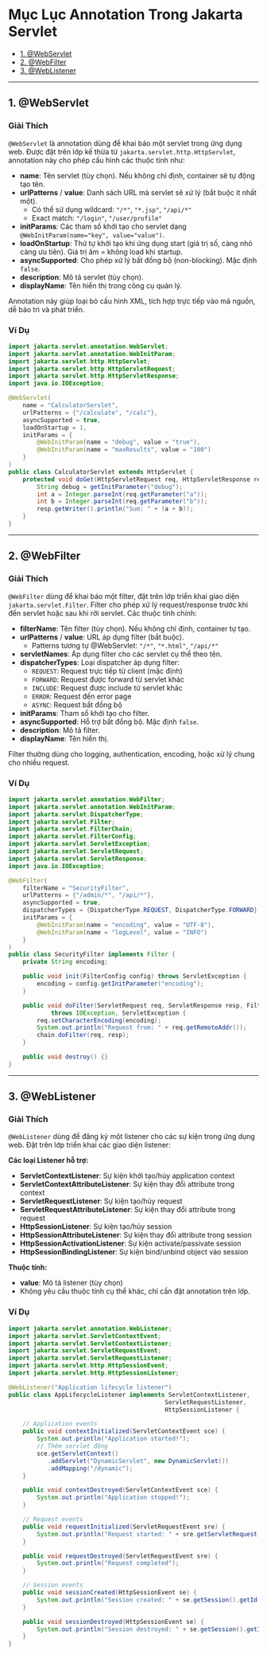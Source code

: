 # Mục Lục Annotation Trong Jakarta Servlet

-   [1. @WebServlet](#webservlet)
-   [2. @WebFilter](#webfilter)
-   [3. @WebListener](#weblistener)

---

## 1. @WebServlet

### Giải Thích

`@WebServlet` là annotation dùng để khai báo một servlet trong ứng dụng web. Được đặt trên lớp kế thừa từ `jakarta.servlet.http.HttpServlet`, annotation này cho phép cấu hình các thuộc tính như:

-   **name**: Tên servlet (tùy chọn). Nếu không chỉ định, container sẽ tự động tạo tên.
-   **urlPatterns** / **value**: Danh sách URL mà servlet sẽ xử lý (bắt buộc ít nhất một).
    -   Có thể sử dụng wildcard: `"/*"`, `"*.jsp"`, `"/api/*"`
    -   Exact match: `"/login"`, `"/user/profile"`
-   **initParams**: Các tham số khởi tạo cho servlet dạng `@WebInitParam(name="key", value="value")`.
-   **loadOnStartup**: Thứ tự khởi tạo khi ứng dụng start (giá trị số, càng nhỏ càng ưu tiên). Giá trị âm = không load khi startup.
-   **asyncSupported**: Cho phép xử lý bất đồng bộ (non-blocking). Mặc định `false`.
-   **description**: Mô tả servlet (tùy chọn).
-   **displayName**: Tên hiển thị trong công cụ quản lý.

Annotation này giúp loại bỏ cấu hình XML, tích hợp trực tiếp vào mã nguồn, dễ bảo trì và phát triển.

### Ví Dụ

```java
import jakarta.servlet.annotation.WebServlet;
import jakarta.servlet.annotation.WebInitParam;
import jakarta.servlet.http.HttpServlet;
import jakarta.servlet.http.HttpServletRequest;
import jakarta.servlet.http.HttpServletResponse;
import java.io.IOException;

@WebServlet(
    name = "CalculatorServlet",
    urlPatterns = {"/calculate", "/calc"},
    asyncSupported = true,
    loadOnStartup = 1,
    initParams = {
        @WebInitParam(name = "debug", value = "true"),
        @WebInitParam(name = "maxResults", value = "100")
    }
)
public class CalculatorServlet extends HttpServlet {
    protected void doGet(HttpServletRequest req, HttpServletResponse resp) throws IOException {
        String debug = getInitParameter("debug");
        int a = Integer.parseInt(req.getParameter("a"));
        int b = Integer.parseInt(req.getParameter("b"));
        resp.getWriter().println("Sum: " + (a + b));
    }
}
```

---

## 2. @WebFilter

### Giải Thích

`@WebFilter` dùng để khai báo một filter, đặt trên lớp triển khai giao diện `jakarta.servlet.Filter`. Filter cho phép xử lý request/response trước khi đến servlet hoặc sau khi rời servlet. Các thuộc tính chính:

-   **filterName**: Tên filter (tùy chọn). Nếu không chỉ định, container tự tạo.
-   **urlPatterns** / **value**: URL áp dụng filter (bắt buộc).
    -   Patterns tương tự @WebServlet: `"/*"`, `"*.html"`, `"/api/*"`
-   **servletNames**: Áp dụng filter cho các servlet cụ thể theo tên.
-   **dispatcherTypes**: Loại dispatcher áp dụng filter:
    -   `REQUEST`: Request trực tiếp từ client (mặc định)
    -   `FORWARD`: Request được forward từ servlet khác
    -   `INCLUDE`: Request được include từ servlet khác
    -   `ERROR`: Request đến error page
    -   `ASYNC`: Request bất đồng bộ
-   **initParams**: Tham số khởi tạo cho filter.
-   **asyncSupported**: Hỗ trợ bất đồng bộ. Mặc định `false`.
-   **description**: Mô tả filter.
-   **displayName**: Tên hiển thị.

Filter thường dùng cho logging, authentication, encoding, hoặc xử lý chung cho nhiều request.

### Ví Dụ

```java
import jakarta.servlet.annotation.WebFilter;
import jakarta.servlet.annotation.WebInitParam;
import jakarta.servlet.DispatcherType;
import jakarta.servlet.Filter;
import jakarta.servlet.FilterChain;
import jakarta.servlet.FilterConfig;
import jakarta.servlet.ServletException;
import jakarta.servlet.ServletRequest;
import jakarta.servlet.ServletResponse;
import java.io.IOException;

@WebFilter(
    filterName = "SecurityFilter",
    urlPatterns = {"/admin/*", "/api/*"},
    asyncSupported = true,
    dispatcherTypes = {DispatcherType.REQUEST, DispatcherType.FORWARD},
    initParams = {
        @WebInitParam(name = "encoding", value = "UTF-8"),
        @WebInitParam(name = "logLevel", value = "INFO")
    }
)
public class SecurityFilter implements Filter {
    private String encoding;

    public void init(FilterConfig config) throws ServletException {
        encoding = config.getInitParameter("encoding");
    }

    public void doFilter(ServletRequest req, ServletResponse resp, FilterChain chain)
            throws IOException, ServletException {
        req.setCharacterEncoding(encoding);
        System.out.println("Request from: " + req.getRemoteAddr());
        chain.doFilter(req, resp);
    }

    public void destroy() {}
}
```

---

## 3. @WebListener

### Giải Thích

`@WebListener` dùng để đăng ký một listener cho các sự kiện trong ứng dụng web. Đặt trên lớp triển khai các giao diện listener:

**Các loại Listener hỗ trợ:**

-   **ServletContextListener**: Sự kiện khởi tạo/hủy application context
-   **ServletContextAttributeListener**: Sự kiện thay đổi attribute trong context
-   **ServletRequestListener**: Sự kiện tạo/hủy request
-   **ServletRequestAttributeListener**: Sự kiện thay đổi attribute trong request
-   **HttpSessionListener**: Sự kiện tạo/hủy session
-   **HttpSessionAttributeListener**: Sự kiện thay đổi attribute trong session
-   **HttpSessionActivationListener**: Sự kiện activate/passivate session
-   **HttpSessionBindingListener**: Sự kiện bind/unbind object vào session

**Thuộc tính:**

-   **value**: Mô tả listener (tùy chọn)
-   Không yêu cầu thuộc tính cụ thể khác, chỉ cần đặt annotation trên lớp.

### Ví Dụ

```java
import jakarta.servlet.annotation.WebListener;
import jakarta.servlet.ServletContextEvent;
import jakarta.servlet.ServletContextListener;
import jakarta.servlet.ServletRequestEvent;
import jakarta.servlet.ServletRequestListener;
import jakarta.servlet.http.HttpSessionEvent;
import jakarta.servlet.http.HttpSessionListener;

@WebListener("Application lifecycle listener")
public class AppLifecycleListener implements ServletContextListener,
                                            ServletRequestListener,
                                            HttpSessionListener {

    // Application events
    public void contextInitialized(ServletContextEvent sce) {
        System.out.println("Application started!");
        // Thêm servlet động
        sce.getServletContext()
           .addServlet("DynamicServlet", new DynamicServlet())
           .addMapping("/dynamic");
    }

    public void contextDestroyed(ServletContextEvent sce) {
        System.out.println("Application stopped!");
    }

    // Request events
    public void requestInitialized(ServletRequestEvent sre) {
        System.out.println("Request started: " + sre.getServletRequest().getRemoteAddr());
    }

    public void requestDestroyed(ServletRequestEvent sre) {
        System.out.println("Request completed");
    }

    // Session events
    public void sessionCreated(HttpSessionEvent se) {
        System.out.println("Session created: " + se.getSession().getId());
    }

    public void sessionDestroyed(HttpSessionEvent se) {
        System.out.println("Session destroyed: " + se.getSession().getId());
    }
}
```
